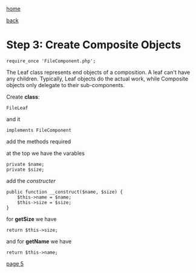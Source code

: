 [home](./page01.md)

[back](./page03.md)

# Step 3: Create Composite Objects

```
require_once 'FileComponent.php';
```
The Leaf class represents end objects of a composition. 
A leaf can't have any children. 
Typically, Leaf objects do the actual work, while Composite  objects only delegate to their sub-components.

Create **class**:
```
FileLeaf
```
and it
```
implements FileComponent
```
add the methods required

at the  top we have the varables
```
private $name;
private $size;
```
add the *constructer*
```
public function __construct($name, $size) {
    $this->name = $name;
    $this->size = $size;
}
```
for **getSize** we have
```
return $this->size;
```
and for **getName** we have
```
return $this->name;
```

[page 5](./page05.md)
